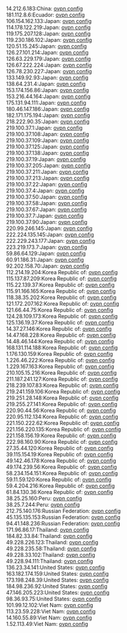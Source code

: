 14.212.6.183:China: [ovpn config](vpn/14_212_6_183.ovpn)  
181.112.8.6:Ecuador: [ovpn config](vpn/181_112_8_6.ovpn)  
106.154.162.133:Japan: [ovpn config](vpn/106_154_162_133.ovpn)  
114.178.122.219:Japan: [ovpn config](vpn/114_178_122_219.ovpn)  
119.175.207.128:Japan: [ovpn config](vpn/119_175_207_128.ovpn)  
119.230.186.102:Japan: [ovpn config](vpn/119_230_186_102.ovpn)  
120.51.15.245:Japan: [ovpn config](vpn/120_51_15_245.ovpn)  
126.27.101.214:Japan: [ovpn config](vpn/126_27_101_214.ovpn)  
126.63.229.179:Japan: [ovpn config](vpn/126_63_229_179.ovpn)  
126.67.222.224:Japan: [ovpn config](vpn/126_67_222_224.ovpn)  
126.78.230.227:Japan: [ovpn config](vpn/126_78_230_227.ovpn)  
133.149.92.93:Japan: [ovpn config](vpn/133_149_92_93.ovpn)  
138.64.231.4:Japan: [ovpn config](vpn/138_64_231_4.ovpn)  
153.174.156.86:Japan: [ovpn config](vpn/153_174_156_86.ovpn)  
153.216.44.164:Japan: [ovpn config](vpn/153_216_44_164.ovpn)  
175.131.94.111:Japan: [ovpn config](vpn/175_131_94_111.ovpn)  
180.46.147.186:Japan: [ovpn config](vpn/180_46_147_186.ovpn)  
182.171.175.194:Japan: [ovpn config](vpn/182_171_175_194.ovpn)  
218.222.90.35:Japan: [ovpn config](vpn/218_222_90_35.ovpn)  
219.100.37.1:Japan: [ovpn config](vpn/219_100_37_1.ovpn)  
219.100.37.108:Japan: [ovpn config](vpn/219_100_37_108.ovpn)  
219.100.37.109:Japan: [ovpn config](vpn/219_100_37_109.ovpn)  
219.100.37.125:Japan: [ovpn config](vpn/219_100_37_125.ovpn)  
219.100.37.138:Japan: [ovpn config](vpn/219_100_37_138.ovpn)  
219.100.37.19:Japan: [ovpn config](vpn/219_100_37_19.ovpn)  
219.100.37.205:Japan: [ovpn config](vpn/219_100_37_205.ovpn)  
219.100.37.211:Japan: [ovpn config](vpn/219_100_37_211.ovpn)  
219.100.37.213:Japan: [ovpn config](vpn/219_100_37_213.ovpn)  
219.100.37.22:Japan: [ovpn config](vpn/219_100_37_22.ovpn)  
219.100.37.4:Japan: [ovpn config](vpn/219_100_37_4.ovpn)  
219.100.37.50:Japan: [ovpn config](vpn/219_100_37_50.ovpn)  
219.100.37.58:Japan: [ovpn config](vpn/219_100_37_58.ovpn)  
219.100.37.67:Japan: [ovpn config](vpn/219_100_37_67.ovpn)  
219.100.37.7:Japan: [ovpn config](vpn/219_100_37_7.ovpn)  
219.100.37.90:Japan: [ovpn config](vpn/219_100_37_90.ovpn)  
220.99.246.145:Japan: [ovpn config](vpn/220_99_246_145.ovpn)  
222.224.135.145:Japan: [ovpn config](vpn/222_224_135_145.ovpn)  
222.229.243.177:Japan: [ovpn config](vpn/222_229_243_177.ovpn)  
223.219.173.7:Japan: [ovpn config](vpn/223_219_173_7.ovpn)  
59.86.64.129:Japan: [ovpn config](vpn/59_86_64_129.ovpn)  
60.91.186.31:Japan: [ovpn config](vpn/60_91_186_31.ovpn)  
92.202.158.70:Japan: [ovpn config](vpn/92_202_158_70.ovpn)  
112.214.19.204:Korea Republic of: [ovpn config](vpn/112_214_19_204.ovpn)  
115.137.87.209:Korea Republic of: [ovpn config](vpn/115_137_87_209.ovpn)  
115.22.139.37:Korea Republic of: [ovpn config](vpn/115_22_139_37.ovpn)  
115.91.166.165:Korea Republic of: [ovpn config](vpn/115_91_166_165.ovpn)  
118.38.35.202:Korea Republic of: [ovpn config](vpn/118_38_35_202.ovpn)  
121.172.207.162:Korea Republic of: [ovpn config](vpn/121_172_207_162.ovpn)  
121.66.44.75:Korea Republic of: [ovpn config](vpn/121_66_44_75.ovpn)  
124.28.109.173:Korea Republic of: [ovpn config](vpn/124_28_109_173.ovpn)  
125.136.19.37:Korea Republic of: [ovpn config](vpn/125_136_19_37.ovpn)  
14.37.27.146:Korea Republic of: [ovpn config](vpn/14_37_27_146.ovpn)  
14.47.168.228:Korea Republic of: [ovpn config](vpn/14_47_168_228.ovpn)  
14.48.46.144:Korea Republic of: [ovpn config](vpn/14_48_46_144.ovpn)  
168.131.114.188:Korea Republic of: [ovpn config](vpn/168_131_114_188.ovpn)  
1.176.130.159:Korea Republic of: [ovpn config](vpn/1_176_130_159.ovpn)  
1.226.46.222:Korea Republic of: [ovpn config](vpn/1_226_46_222.ovpn)  
1.229.167.163:Korea Republic of: [ovpn config](vpn/1_229_167_163.ovpn)  
210.105.15.216:Korea Republic of: [ovpn config](vpn/210_105_15_216.ovpn)  
211.187.241.127:Korea Republic of: [ovpn config](vpn/211_187_241_127.ovpn)  
218.239.107.83:Korea Republic of: [ovpn config](vpn/218_239_107_83.ovpn)  
219.241.159.106:Korea Republic of: [ovpn config](vpn/219_241_159_106.ovpn)  
219.251.28.148:Korea Republic of: [ovpn config](vpn/219_251_28_148.ovpn)  
219.255.27.141:Korea Republic of: [ovpn config](vpn/219_255_27_141.ovpn)  
220.90.44.56:Korea Republic of: [ovpn config](vpn/220_90_44_56.ovpn)  
220.95.112.134:Korea Republic of: [ovpn config](vpn/220_95_112_134.ovpn)  
221.150.222.62:Korea Republic of: [ovpn config](vpn/221_150_222_62.ovpn)  
221.156.220.135:Korea Republic of: [ovpn config](vpn/221_156_220_135.ovpn)  
221.158.156.19:Korea Republic of: [ovpn config](vpn/221_158_156_19.ovpn)  
222.98.160.90:Korea Republic of: [ovpn config](vpn/222_98_160_90.ovpn)  
27.35.44.120:Korea Republic of: [ovpn config](vpn/27_35_44_120.ovpn)  
39.115.154.19:Korea Republic of: [ovpn config](vpn/39_115_154_19.ovpn)  
49.142.46.178:Korea Republic of: [ovpn config](vpn/49_142_46_178.ovpn)  
49.174.239.56:Korea Republic of: [ovpn config](vpn/49_174_239_56.ovpn)  
58.234.154.151:Korea Republic of: [ovpn config](vpn/58_234_154_151.ovpn)  
59.11.59.120:Korea Republic of: [ovpn config](vpn/59_11_59_120.ovpn)  
59.4.204.216:Korea Republic of: [ovpn config](vpn/59_4_204_216.ovpn)  
61.84.130.36:Korea Republic of: [ovpn config](vpn/61_84_130_36.ovpn)  
38.25.25.160:Peru: [ovpn config](vpn/38_25_25_160.ovpn)  
38.25.7.244:Peru: [ovpn config](vpn/38_25_7_244.ovpn)  
212.75.140.176:Russian Federation: [ovpn config](vpn/212_75_140_176.ovpn)  
45.135.135.153:Russian Federation: [ovpn config](vpn/45_135_135_153.ovpn)  
94.41.148.236:Russian Federation: [ovpn config](vpn/94_41_148_236.ovpn)  
171.96.86.17:Thailand: [ovpn config](vpn/171_96_86_17.ovpn)  
184.82.33.84:Thailand: [ovpn config](vpn/184_82_33_84.ovpn)  
49.228.226.123:Thailand: [ovpn config](vpn/49_228_226_123.ovpn)  
49.228.235.58:Thailand: [ovpn config](vpn/49_228_235_58.ovpn)  
49.228.33.102:Thailand: [ovpn config](vpn/49_228_33_102.ovpn)  
49.228.94.111:Thailand: [ovpn config](vpn/49_228_94_111.ovpn)  
136.23.34.141:United States: [ovpn config](vpn/136_23_34_141.ovpn)  
163.182.174.159:United States: [ovpn config](vpn/163_182_174_159.ovpn)  
173.198.248.39:United States: [ovpn config](vpn/173_198_248_39.ovpn)  
184.98.236.92:United States: [ovpn config](vpn/184_98_236_92.ovpn)  
47.146.205.223:United States: [ovpn config](vpn/47_146_205_223.ovpn)  
98.36.93.75:United States: [ovpn config](vpn/98_36_93_75.ovpn)  
101.99.12.102:Viet Nam: [ovpn config](vpn/101_99_12_102.ovpn)  
113.23.59.228:Viet Nam: [ovpn config](vpn/113_23_59_228.ovpn)  
14.160.55.89:Viet Nam: [ovpn config](vpn/14_160_55_89.ovpn)  
1.52.113.49:Viet Nam: [ovpn config](vpn/1_52_113_49.ovpn)  
